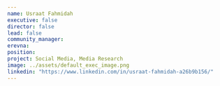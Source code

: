 ```yaml
---
name: Usraat Fahmidah
executive: false
director: false
lead: false
community_manager:  
erevna: 
position:  
project: Social Media, Media Research
image: ../assets/default_exec_image.png
linkedin: "https://www.linkedin.com/in/usraat-fahmidah-a26b9b156/"
---
```

